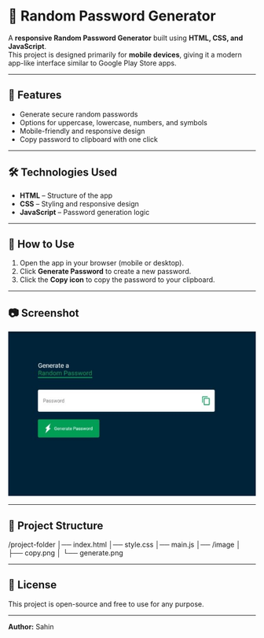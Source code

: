 # 🔐 Random Password Generator

A **responsive Random Password Generator** built using **HTML, CSS, and JavaScript**.  
This project is designed primarily for **mobile devices**, giving it a modern app-like interface similar to Google Play Store apps.

---

## 📱 Features
- Generate secure random passwords
- Options for uppercase, lowercase, numbers, and symbols
- Mobile-friendly and responsive design
- Copy password to clipboard with one click

---

## 🛠 Technologies Used
- **HTML** – Structure of the app
- **CSS** – Styling and responsive design
- **JavaScript** – Password generation logic

---

## 🚀 How to Use
1. Open the app in your browser (mobile or desktop).
2. Click **Generate Password** to create a new password.
3. Click the **Copy icon** to copy the password to your clipboard.

---

## 📷 Screenshot
![App Screenshot](/Image/Screenshot_2025_0808_115945.jpg)

---

## 📂 Project Structure

/project-folder │── index.html │── style.css │── main.js │── /image │    ├── copy.png │    └── generate.png

---

## 📄 License
This project is open-source and free to use for any purpose.

---
**Author:** Sahin